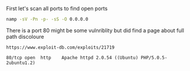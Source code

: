 First let's scan all ports to find open ports

```bash
namp -sV -Pn -p- -sS -O 0.0.0.0
```

There is a port 80 might be some vulnriblity but did find a page about full path discoloure

`https://www.exploit-db.com/exploits/21719`

```
80/tcp open  http    Apache httpd 2.0.54 ((Ubuntu) PHP/5.0.5-2ubuntu1.2)
```

